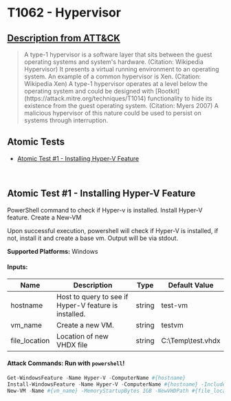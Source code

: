 # T1062 - Hypervisor

## [Description from ATT&CK](https://attack.mitre.org/wiki/Technique/T1062)

<blockquote>A type-1 hypervisor is a software layer that sits between the guest operating systems and system's hardware. (Citation: Wikipedia Hypervisor) It presents a virtual running environment to an operating system. An example of a common hypervisor is Xen. (Citation: Wikipedia Xen) A type-1 hypervisor operates at a level below the operating system and could be designed with [Rootkit](https://attack.mitre.org/techniques/T1014) functionality to hide its existence from the guest operating system. (Citation: Myers 2007) A malicious hypervisor of this nature could be used to persist on systems through interruption.</blockquote>

## Atomic Tests

- [Atomic Test #1 - Installing Hyper-V Feature](#atomic-test-1---installing-hyper-v-feature)

<br/>

## Atomic Test #1 - Installing Hyper-V Feature

PowerShell command to check if Hyper-v is installed.
Install Hyper-V feature.
Create a New-VM

Upon successful execution, powershell will check if Hyper-V is installed, if not, install it and create a base vm.
Output will be via stdout.

**Supported Platforms:** Windows

#### Inputs:

| Name | Description | Type | Default Value | 
|------|-------------|------|---------------|
| hostname | Host to query to see if Hyper-V feature is installed. | string | test-vm|
| vm_name | Create a new VM. | string | testvm|
| file_location | Location of new VHDX file | string | C:&#92;Temp&#92;test.vhdx|

#### Attack Commands: Run with `powershell`!

```powershell
Get-WindowsFeature -Name Hyper-V -ComputerName #{hostname}
Install-WindowsFeature -Name Hyper-V -ComputerName #{hostname} -IncludeManagementTools
New-VM -Name #{vm_name} -MemoryStartupBytes 1GB -NewVHDPath #{file_location} -NewVHDSizeBytes 21474836480
```

<br/>
